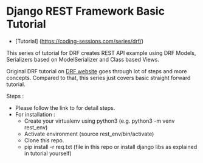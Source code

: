 Django REST Framework Basic Tutorial
====================================
- [Tutorial] (https://coding-sessions.com/series/drf/)

This series of tutorial for DRF creates REST API example using DRF Models, Serializers based on ModelSerializer and Class based Views.  

Original DRF tutorial on [DRF website](https://www.django-rest-framework.org/tutorial/1-serialization/) goes through lot of steps and more concepts. Compared to that, this series just covers basic straight forward tutorial. 

Steps :
- Please follow the link to for detail steps.
- For installation : 
  - Create your virtualenv using python3 (e.g. python3 -m venv rest_env)
  - Activate environment (source rest_env/bin/activate)
  - Clone this repo.
  - pip install -r req.txt (file in this repo or install django libs as explained in tutorial yourself)
  
  
